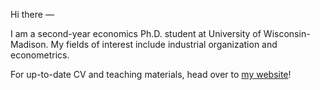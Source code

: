 Hi there —

I am a second-year economics Ph.D. student at University of Wisconsin-Madison. My fields of interest include industrial organization and econometrics. 

For up-to-date CV and teaching materials, head over to [my website](https://scaotravis.github.io)!
